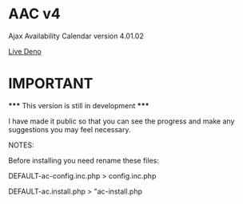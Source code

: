 # AAC v4

Ajax Availability Calendar version 4.01.02

<a href="https://version4.ajaxavailabilitycalendar.com/dev/v4.01.02/">Live Deno</a>

# IMPORTANT

****\*\*\***** This version is still in development ****\*\*\*****

I have made it public so that you can see the progress and make any suggestions you may feel necessary.

NOTES:

Before installing you need rename these files:

DEFAULT-ac-config.inc.php > config.inc.php

DEFAULT-ac.install.php > "ac-install.php
